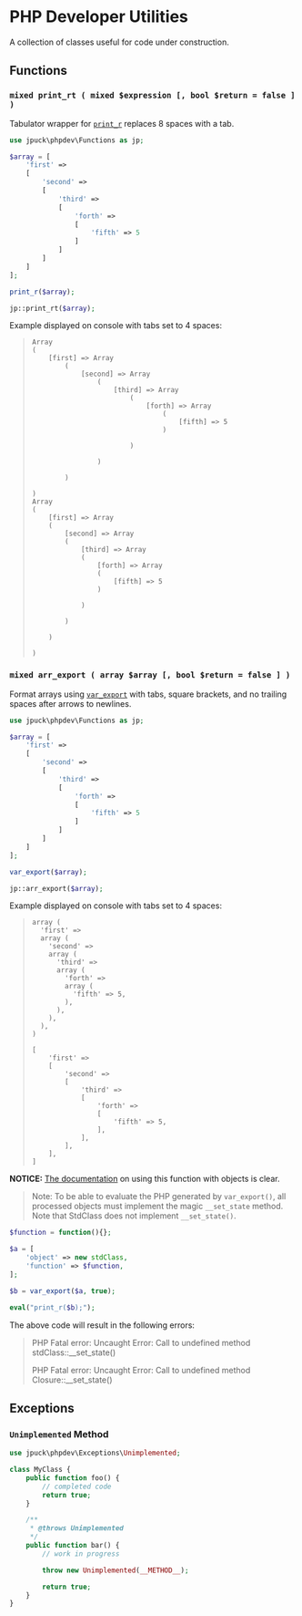 # PHP Developer Utilities

A collection of classes useful for code under construction.

## Functions

### `mixed print_rt ( mixed $expression [, bool $return = false ] )`

Tabulator wrapper for [`print_r`][1] replaces 8 spaces with a tab.

```php
use jpuck\phpdev\Functions as jp;

$array = [
	'first' =>
	[
		'second' =>
		[
			'third' =>
			[
				'forth' =>
				[
					'fifth' => 5
				]
			]
		]
	]
];

print_r($array);

jp::print_rt($array);
```

Example displayed on console with tabs set to 4 spaces:

>     Array
>     (
>         [first] => Array
>             (
>                 [second] => Array
>                     (
>                         [third] => Array
>                             (
>                                 [forth] => Array
>                                     (
>                                         [fifth] => 5
>                                     )
>
>                             )
>
>                     )
>
>             )
>
>     )
>     Array
>     (
>         [first] => Array
>         (
>             [second] => Array
>             (
>                 [third] => Array
>                 (
>                     [forth] => Array
>                     (
>                         [fifth] => 5
>                     )
>
>                 )
>
>             )
>
>         )
>
>     )


### `mixed arr_export ( array $array [, bool $return = false ] )`

Format arrays using [`var_export`][2] with tabs, square brackets, and
no trailing spaces after arrows to newlines.

```php
use jpuck\phpdev\Functions as jp;

$array = [
	'first' =>
	[
		'second' =>
		[
			'third' =>
			[
				'forth' =>
				[
					'fifth' => 5
				]
			]
		]
	]
];

var_export($array);

jp::arr_export($array);
```
Example displayed on console with tabs set to 4 spaces:

>     array (
>       'first' => 
>       array (
>         'second' => 
>         array (
>           'third' => 
>           array (
>             'forth' => 
>             array (
>               'fifth' => 5,
>             ),
>           ),
>         ),
>       ),
>     )
>
>     [
>         'first' =>
>         [
>             'second' =>
>             [
>                 'third' =>
>                 [
>                     'forth' =>
>                     [
>                         'fifth' => 5,
>                     ],
>                 ],
>             ],
>         ],
>     ]

**NOTICE:** [The documentation][2] on using this function with objects is clear.

> Note:
> To be able to evaluate the PHP generated by `var_export()`, all processed
> objects must implement the magic `__set_state` method. Note that StdClass does
> not implement `__set_state()`.

```php
$function = function(){};

$a = [
	'object' => new stdClass,
	'function' => $function,
];

$b = var_export($a, true);

eval("print_r($b);");
```

The above code will result in the following errors:

> PHP Fatal error:  Uncaught Error:
Call to undefined method stdClass::__set_state()
>
> PHP Fatal error:  Uncaught Error:
Call to undefined method Closure::__set_state()

## Exceptions

### `Unimplemented` Method

```php
use jpuck\phpdev\Exceptions\Unimplemented;

class MyClass {
	public function foo() {
		// completed code
		return true;
	}

	/**
	 * @throws Unimplemented
	 */
	public function bar() {
		// work in progress

		throw new Unimplemented(__METHOD__);

		return true;
	}
}
```

  [1]:http://php.net/manual/en/function.print-r.php
  [2]:http://php.net/manual/en/function.var-export.php

